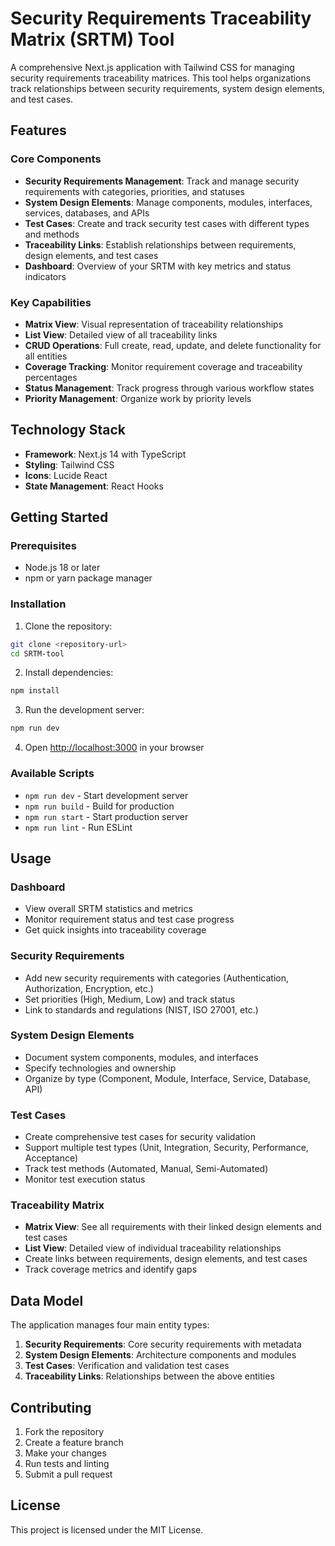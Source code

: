 # Security Requirements Traceability Matrix (SRTM) Tool

A comprehensive Next.js application with Tailwind CSS for managing security requirements traceability matrices. This tool helps organizations track relationships between security requirements, system design elements, and test cases.

## Features

### Core Components

- **Security Requirements Management**: Track and manage security requirements with categories, priorities, and statuses
- **System Design Elements**: Manage components, modules, interfaces, services, databases, and APIs
- **Test Cases**: Create and track security test cases with different types and methods
- **Traceability Links**: Establish relationships between requirements, design elements, and test cases
- **Dashboard**: Overview of your SRTM with key metrics and status indicators

### Key Capabilities

- **Matrix View**: Visual representation of traceability relationships
- **List View**: Detailed view of all traceability links
- **CRUD Operations**: Full create, read, update, and delete functionality for all entities
- **Coverage Tracking**: Monitor requirement coverage and traceability percentages
- **Status Management**: Track progress through various workflow states
- **Priority Management**: Organize work by priority levels

## Technology Stack

- **Framework**: Next.js 14 with TypeScript
- **Styling**: Tailwind CSS
- **Icons**: Lucide React
- **State Management**: React Hooks

## Getting Started

### Prerequisites

- Node.js 18 or later
- npm or yarn package manager

### Installation

1. Clone the repository:
```bash
git clone <repository-url>
cd SRTM-tool
```

2. Install dependencies:
```bash
npm install
```

3. Run the development server:
```bash
npm run dev
```

4. Open [http://localhost:3000](http://localhost:3000) in your browser

### Available Scripts

- `npm run dev` - Start development server
- `npm run build` - Build for production
- `npm run start` - Start production server
- `npm run lint` - Run ESLint

## Usage

### Dashboard
- View overall SRTM statistics and metrics
- Monitor requirement status and test case progress
- Get quick insights into traceability coverage

### Security Requirements
- Add new security requirements with categories (Authentication, Authorization, Encryption, etc.)
- Set priorities (High, Medium, Low) and track status
- Link to standards and regulations (NIST, ISO 27001, etc.)

### System Design Elements
- Document system components, modules, and interfaces
- Specify technologies and ownership
- Organize by type (Component, Module, Interface, Service, Database, API)

### Test Cases
- Create comprehensive test cases for security validation
- Support multiple test types (Unit, Integration, Security, Performance, Acceptance)
- Track test methods (Automated, Manual, Semi-Automated)
- Monitor test execution status

### Traceability Matrix
- **Matrix View**: See all requirements with their linked design elements and test cases
- **List View**: Detailed view of individual traceability relationships
- Create links between requirements, design elements, and test cases
- Track coverage metrics and identify gaps

## Data Model

The application manages four main entity types:

1. **Security Requirements**: Core security requirements with metadata
2. **System Design Elements**: Architecture components and modules
3. **Test Cases**: Verification and validation test cases
4. **Traceability Links**: Relationships between the above entities

## Contributing

1. Fork the repository
2. Create a feature branch
3. Make your changes
4. Run tests and linting
5. Submit a pull request

## License

This project is licensed under the MIT License.